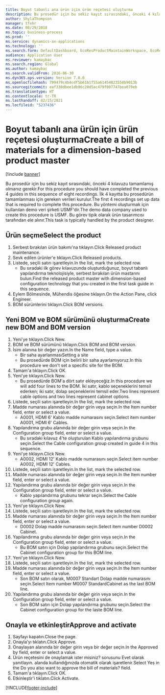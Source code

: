 ```yaml
---
title: Boyut tabanlı ana ürün için ürün reçetesi oluşturma
description: Bu prosedür için bu sekiz kayıt sırasındaki, önceki 4 kılavuzu tamamlamış olmanız gerekir.
author: ShylaThompson
manager: tfehr
ms.date: 08/29/2018
ms.topic: business-process
ms.prod: ''
ms.service: dynamics-ax-applications
ms.technology: ''
ms.search.form: DefaultDashboard, EcoResProductMaintainWorkspace, EcoResProductOpenCasesFormPart, EcoResProductDetailsExtended, BOMConsistOf, BOMTable, InventItemIdLookupSimple, HcmWorkerLookUp
audience: Application User
ms.reviewer: kamaybac
ms.search.region: Global
ms.author: kamaybac
ms.search.validFrom: 2016-06-30
ms.dyn365.ops.version: Version 7.0.0
ms.openlocfilehash: 799479c4b4cdf5b61b1f55a61454823558b9013b
ms.sourcegitcommit: eaf330dbee1db96c20d5ac479f007747bea079eb
ms.translationtype: HT
ms.contentlocale: tr-TR
ms.lasthandoff: 02/15/2021
ms.locfileid: "5237436"
---
```

# <a name="create-a-bill-of-materials-for-a-dimension-based-product-master"></a><span data-ttu-id="2cc03-103">Boyut tabanlı ana ürün için ürün reçetesi oluşturma</span><span class="sxs-lookup"><span data-stu-id="2cc03-103">Create a bill of materials for a dimension-based product master</span></span>

[!include [banner](../../includes/banner.md)]

<span data-ttu-id="2cc03-104">Bu prosedür için bu sekiz kayıt sırasındaki, önceki 4 kılavuzu tamamlamış olmanız gerekir.</span><span class="sxs-lookup"><span data-stu-id="2cc03-104">For this procedure you should have completed the previous 4 guides in this sequence of eight recordings.</span></span> <span data-ttu-id="2cc03-105">İlk 4 kayıtta bu prosedürün tamamlanması için gereken verileri kurulur.</span><span class="sxs-lookup"><span data-stu-id="2cc03-105">The first 4 recordings set up data that is required to complete this procedure.</span></span> <span data-ttu-id="2cc03-106">Bu yöntemi oluşturmak için kullanılan demo veri şirketi USMF'dir.</span><span class="sxs-lookup"><span data-stu-id="2cc03-106">The demo data company used to create this procedure is USMF.</span></span> <span data-ttu-id="2cc03-107">Bu görev tipik olarak ürün tasarımcısı tarafından ele alınır.</span><span class="sxs-lookup"><span data-stu-id="2cc03-107">This task is typically handled by the product designer.</span></span>


## <a name="select-the-product"></a><span data-ttu-id="2cc03-108">Ürün seçme</span><span class="sxs-lookup"><span data-stu-id="2cc03-108">Select the product</span></span>
1. <span data-ttu-id="2cc03-109">Serbest bırakılan ürün bakımı'na tıklayın.</span><span class="sxs-lookup"><span data-stu-id="2cc03-109">Click Released product maintenance.</span></span>
2. <span data-ttu-id="2cc03-110">Sevk edilen ürünler'e tıklayın.</span><span class="sxs-lookup"><span data-stu-id="2cc03-110">Click Released products.</span></span>
3. <span data-ttu-id="2cc03-111">Listede, seçili satırı işaretleyin.</span><span class="sxs-lookup"><span data-stu-id="2cc03-111">In the list, mark the selected row.</span></span>
    * <span data-ttu-id="2cc03-112">Bu sıradaki ilk görev kılavuzunda oluşturduğunuz, boyut tabanlı yapılandırma teknolojisiyle, serbest bırakılan ürün mastarını bulun.</span><span class="sxs-lookup"><span data-stu-id="2cc03-112">Find the released product master with dimension-based configuration technology that you created in the first task guide in this sequence.</span></span>  
4. <span data-ttu-id="2cc03-113">Eylem Bölmesinde, Mühendis öğesine tıklayın.</span><span class="sxs-lookup"><span data-stu-id="2cc03-113">On the Action Pane, click Engineer.</span></span>
5. <span data-ttu-id="2cc03-114">BOM sürümlerini tıklayın.</span><span class="sxs-lookup"><span data-stu-id="2cc03-114">Click BOM versions.</span></span>

## <a name="create-new-bom-and-bom-version"></a><span data-ttu-id="2cc03-115">Yeni BOM ve BOM sürümünü oluşturma</span><span class="sxs-lookup"><span data-stu-id="2cc03-115">Create new BOM and BOM version</span></span>
1. <span data-ttu-id="2cc03-116">Yeni'ye tıklayın.</span><span class="sxs-lookup"><span data-stu-id="2cc03-116">Click New.</span></span>
2. <span data-ttu-id="2cc03-117">BOM ve BOM sürümünü tıklayın.</span><span class="sxs-lookup"><span data-stu-id="2cc03-117">Click BOM and BOM version.</span></span>
3. <span data-ttu-id="2cc03-118">İsim alanına bir değer yazın.</span><span class="sxs-lookup"><span data-stu-id="2cc03-118">In the Name field, type a value.</span></span>
    * <span data-ttu-id="2cc03-119">Bir saha ayarlanması</span><span class="sxs-lookup"><span data-stu-id="2cc03-119">Setting a site</span></span>  
    * <span data-ttu-id="2cc03-120">Bu prosedürde BOM için belirli bir saha ayarlamıyoruz.</span><span class="sxs-lookup"><span data-stu-id="2cc03-120">In this procedure we don't set a specific site for the BOM.</span></span>  
4. <span data-ttu-id="2cc03-121">Tamam'a tıklayın.</span><span class="sxs-lookup"><span data-stu-id="2cc03-121">Click OK.</span></span>
5. <span data-ttu-id="2cc03-122">Yeni'ye tıklayın.</span><span class="sxs-lookup"><span data-stu-id="2cc03-122">Click New.</span></span>
    * <span data-ttu-id="2cc03-123">Bu prosedürde BOM'a dört satır ekleyeceğiz.</span><span class="sxs-lookup"><span data-stu-id="2cc03-123">In this procedure we will add four lines to the BOM.</span></span> <span data-ttu-id="2cc03-124">İki satır, kablo seçeneklerini temsil ederken; iki satır, dolap seçeneklerini temsil eder.</span><span class="sxs-lookup"><span data-stu-id="2cc03-124">Two lines represent cable options and two lines represent cabinet options.</span></span>  
6. <span data-ttu-id="2cc03-125">Listede, seçili satırı işaretleyin.</span><span class="sxs-lookup"><span data-stu-id="2cc03-125">In the list, mark the selected row.</span></span>
7. <span data-ttu-id="2cc03-126">Madde numarası alanında bir değer girin veya seçin.</span><span class="sxs-lookup"><span data-stu-id="2cc03-126">In the Item number field, enter or select a value.</span></span>
    * <span data-ttu-id="2cc03-127">A0001, HDMI 6' Kablo madde numarasını seçin.</span><span class="sxs-lookup"><span data-stu-id="2cc03-127">Select item number A0001, HDMI 6' Cables.</span></span>  
8. <span data-ttu-id="2cc03-128">Yapılandırma grubu alanında bir değer girin veya seçin.</span><span class="sxs-lookup"><span data-stu-id="2cc03-128">In the Configuration group field, enter or select a value.</span></span>
    * <span data-ttu-id="2cc03-129">Bu sıradaki kılavuz 4'te oluşturulan Kablo yapılandırma grubunu seçin.</span><span class="sxs-lookup"><span data-stu-id="2cc03-129">Select the Cable configuration group created in guide 4 in this sequence.</span></span>  
9. <span data-ttu-id="2cc03-130">Yeni'ye tıklayın.</span><span class="sxs-lookup"><span data-stu-id="2cc03-130">Click New.</span></span>
    * <span data-ttu-id="2cc03-131">A0002, HDMI 12' Kablo madde numarasını seçin.</span><span class="sxs-lookup"><span data-stu-id="2cc03-131">Select item number A0002, HDMI 12' Cables.</span></span>  
10. <span data-ttu-id="2cc03-132">Listede, seçili satırı işaretleyin.</span><span class="sxs-lookup"><span data-stu-id="2cc03-132">In the list, mark the selected row.</span></span>
11. <span data-ttu-id="2cc03-133">Madde numarası alanında bir değer girin veya seçin.</span><span class="sxs-lookup"><span data-stu-id="2cc03-133">In the Item number field, enter or select a value.</span></span>
12. <span data-ttu-id="2cc03-134">Yapılandırma grubu alanında bir değer girin veya seçin.</span><span class="sxs-lookup"><span data-stu-id="2cc03-134">In the Configuration group field, enter or select a value.</span></span>
    * <span data-ttu-id="2cc03-135">Kablo yapılandırma grubunu tekrar seçin.</span><span class="sxs-lookup"><span data-stu-id="2cc03-135">Select the Cable configuration group again.</span></span>  
13. <span data-ttu-id="2cc03-136">Yeni'ye tıklayın.</span><span class="sxs-lookup"><span data-stu-id="2cc03-136">Click New.</span></span>
14. <span data-ttu-id="2cc03-137">Listede, seçili satırı işaretleyin.</span><span class="sxs-lookup"><span data-stu-id="2cc03-137">In the list, mark the selected row.</span></span>
15. <span data-ttu-id="2cc03-138">Madde numarası alanında bir değer girin veya seçin.</span><span class="sxs-lookup"><span data-stu-id="2cc03-138">In the Item number field, enter or select a value.</span></span>
    * <span data-ttu-id="2cc03-139">D0002 Dolap madde numarasını seçin.</span><span class="sxs-lookup"><span data-stu-id="2cc03-139">Select item number D0002 Cabinet.</span></span>  
16. <span data-ttu-id="2cc03-140">Yapılandırma grubu alanında bir değer girin veya seçin.</span><span class="sxs-lookup"><span data-stu-id="2cc03-140">In the Configuration group field, enter or select a value.</span></span>
    * <span data-ttu-id="2cc03-141">Bu BOM satırı için Dolap yapılandırma grubunu seçin.</span><span class="sxs-lookup"><span data-stu-id="2cc03-141">Select the Cabinet configuration group for this BOM line.</span></span>  
17. <span data-ttu-id="2cc03-142">Yeni'ye tıklayın.</span><span class="sxs-lookup"><span data-stu-id="2cc03-142">Click New.</span></span>
18. <span data-ttu-id="2cc03-143">Listede, seçili satırı işaretleyin.</span><span class="sxs-lookup"><span data-stu-id="2cc03-143">In the list, mark the selected row.</span></span>
19. <span data-ttu-id="2cc03-144">Madde numarası alanında bir değer girin veya seçin.</span><span class="sxs-lookup"><span data-stu-id="2cc03-144">In the Item number field, enter or select a value.</span></span>
    * <span data-ttu-id="2cc03-145">Son BOM satırı olarak, M0007 Standart Dolap madde numarasını seçin.</span><span class="sxs-lookup"><span data-stu-id="2cc03-145">Select Item number M0007 StandardCabinet as the last BOM line.</span></span>  
20. <span data-ttu-id="2cc03-146">Yapılandırma grubu alanında bir değer girin veya seçin.</span><span class="sxs-lookup"><span data-stu-id="2cc03-146">In the Configuration group field, enter or select a value.</span></span>
    * <span data-ttu-id="2cc03-147">Son BOM satırı için Dolap yapılandırma grubunu seçin.</span><span class="sxs-lookup"><span data-stu-id="2cc03-147">Select the Cabinet configuration group for the laste BOM line.</span></span>  

## <a name="approve-and-activate"></a><span data-ttu-id="2cc03-148">Onayla ve etkinleştir</span><span class="sxs-lookup"><span data-stu-id="2cc03-148">Approve and activate</span></span>
1. <span data-ttu-id="2cc03-149">Sayfayı kapatın.</span><span class="sxs-lookup"><span data-stu-id="2cc03-149">Close the page.</span></span>
2. <span data-ttu-id="2cc03-150">Onayla’yı tıklatın.</span><span class="sxs-lookup"><span data-stu-id="2cc03-150">Click Approve.</span></span>
3. <span data-ttu-id="2cc03-151">Onaylayan alanında bir değer girin veya bir değer seçin.</span><span class="sxs-lookup"><span data-stu-id="2cc03-151">In the Approved by field, enter or select a value.</span></span>
4. <span data-ttu-id="2cc03-152">Ürün reçetesini de onaylamak ister misiniz? sorusunu Evet olarak yanıtlayın. alanda kullandığınızda otomatik olarak işaretlenir.</span><span class="sxs-lookup"><span data-stu-id="2cc03-152">Select Yes in the Do you also want to approve the bill of materials? field.</span></span>
5. <span data-ttu-id="2cc03-153">Tamam'a tıklayın.</span><span class="sxs-lookup"><span data-stu-id="2cc03-153">Click OK.</span></span>
6. <span data-ttu-id="2cc03-154">Etkinleştir'i tıklatın.</span><span class="sxs-lookup"><span data-stu-id="2cc03-154">Click Activate.</span></span>



[!INCLUDE[footer-include](../../../includes/footer-banner.md)]